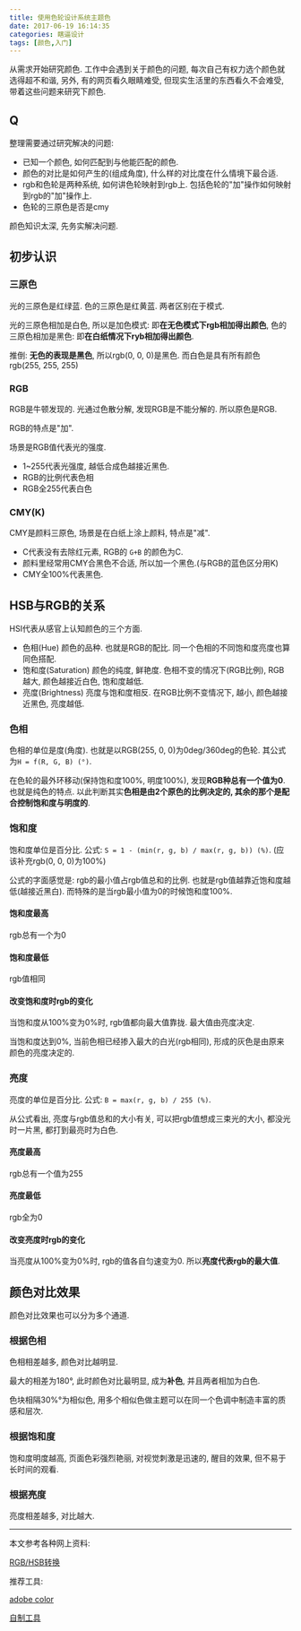 ```yaml
---
title: 使用色轮设计系统主题色
date: 2017-06-19 16:14:35
categories: 瞎逼设计
tags: [颜色,入门]
---
```

从需求开始研究颜色. 工作中会遇到关于颜色的问题, 每次自己有权力选个颜色就选得超不和谐, 另外, 有的网页看久眼睛难受, 但现实生活里的东西看久不会难受, 带着这些问题来研究下颜色.

<!--more-->

## Q

整理需要通过研究解决的问题:

+ 已知一个颜色, 如何匹配到与他能匹配的颜色.
+ 颜色的对比是如何产生的(组成角度), 什么样的对比度在什么情境下最合适.
+ rgb和色轮是两种系统, 如何讲色轮映射到rgb上. 包括色轮的"加"操作如何映射到rgb的"加"操作上.
+ 色轮的三原色是否是cmy

颜色知识太深, 先务实解决问题.

## 初步认识

### 三原色

光的三原色是红绿蓝. 色的三原色是红黄蓝. 两者区别在于模式.

光的三原色相加是白色, 所以是加色模式: 即**在无色模式下rgb相加得出颜色**, 色的三原色相加是黑色: 即**在白纸情况下ryb相加得出颜色**.

推倒: **无色的表现是黑色**, 所以rgb(0, 0, 0)是黑色. 而白色是具有所有颜色rgb(255, 255, 255)

### RGB

RGB是牛顿发现的. 光通过色散分解, 发现RGB是不能分解的. 所以原色是RGB.

RGB的特点是"加". 

场景是RGB值代表光的强度.

+ 1~255代表光强度, 越低合成色越接近黑色.
+ RGB的比例代表色相
+ RGB全255代表白色

### CMY(K)

CMY是颜料三原色, 场景是在白纸上涂上颜料, 特点是"减". 

+ C代表没有去除红元素, RGB的 `G+B` 的颜色为C.
+ 颜料里经常用CMY合黑色不合适, 所以加一个黑色.(与RGB的蓝色区分用K)
+ CMY全100%代表黑色.

## HSB与RGB的关系

HSI代表从感官上认知颜色的三个方面.

+ 色相(Hue) 颜色的品种. 也就是RGB的配比. 同一个色相的不同饱和度亮度也算同色搭配.
+ 饱和度(Saturation) 颜色的纯度, 鲜艳度. 色相不变的情况下(RGB比例), RGB越大, 颜色越接近白色, 饱和度越低.
+ 亮度(Brightness) 亮度与饱和度相反. 在RGB比例不变情况下, 越小, 颜色越接近黑色, 亮度越低.

### 色相

色相的单位是度(角度). 也就是以RGB(255, 0, 0)为0deg/360deg的色轮. 其公式为`H = f(R, G, B) (°)`.

在色轮的最外环移动(保持饱和度100%, 明度100%), 发现**RGB种总有一个值为0**. 也就是纯色的特点. 以此判断其实**色相是由2个原色的比例决定的, 其余的那个是配合控制饱和度与明度的**.

### 饱和度

饱和度单位是百分比. 公式: `S = 1 - (min(r, g, b) / max(r, g, b)) (%)`. (应该补充rgb(0, 0, 0)为100%)

公式的字面感觉是: rgb的最小值占rgb值总和的比例. 也就是rgb值越靠近饱和度越低(越接近黑白). 而特殊的是当rgb最小值为0的时候饱和度100%.

#### 饱和度最高

rgb总有一个为0

#### 饱和度最低

rgb值相同

#### 改变饱和度时rgb的变化

当饱和度从100%变为0%时, rgb值都向最大值靠拢. 最大值由亮度决定.

当饱和度达到0%, 当前色相已经掺入最大的白光(rgb相同), 形成的灰色是由原来颜色的亮度决定的.

### 亮度

亮度的单位是百分比. 公式: `B = max(r, g, b) / 255 (%)`.

从公式看出, 亮度与rgb值总和的大小有关, 可以把rgb值想成三束光的大小, 都没光时一片黑, 都打到最亮时为白色.

#### 亮度最高

rgb总有一个值为255

#### 亮度最低

rgb全为0

#### 改变亮度时rgb的变化

当亮度从100%变为0%时, rgb的值各自匀速变为0. 所以**亮度代表rgb的最大值**.

## 颜色对比效果

颜色对比效果也可以分为多个通道.

### 根据色相

色相相差越多, 颜色对比越明显.

最大的相差为180°, 此时颜色对比最明显, 成为**补色**, 并且两者相加为白色.

色块相隔30%°为相似色, 用多个相似色做主题可以在同一个色调中制造丰富的质感和层次.

### 根据饱和度

饱和度明度越高, 页面色彩强烈艳丽, 对视觉刺激是迅速的, 醒目的效果, 但不易于长时间的观看.

### 根据亮度

亮度相差越多, 对比越大.

---

本文参考各种网上资料:

[RGB/HSB转换](http://blog.csdn.net/xhhjin/article/details/7020449)

推荐工具:

[adobe color](https://color.adobe.com/create/color-wheel/)

[自制工具](/lab/color)


